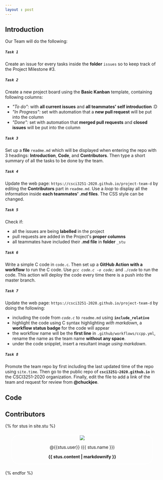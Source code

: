 ```yaml
---
layout : post
---
```

## Introduction
Our Team will do the following:  

##### `Task 1`
Create an issue for every tasks inside the **folder** `issues` so to keep track of the Project Milestone #3.  
  
##### **`Task 2`**
Create a new project board using the **Basic Kanban** template, containing following columns:
* *"To do":* with **all current issues** and **all teammates' self introduction** :D
* *"In Progress":* set with automation that a **new pull request** will be put into the column
* *"Done":* set with automation that **merged pull requests** and **closed issues** will be put into the column

##### `Task 3`
Set up a **file** `readme.md` which will be displayed when entering the repo with 3 headings:  **Introduction**, **Code**, and **Contributors**. Then type a short summary of all the tasks to be done by the team.

##### `Task 4`  
Update the web page: `https://csci3251-2020.github.io/project-team-d` by editing the **Contributors** part in `readme.md`. Use a *loop* to display all the information inside **each teammates' .md files**. 
The CSS style can be changed.

##### `Task 5`  
Check if:  
* all the issues are being **labelled** in the project
* pull requests are added in the Project's **proper columns**
* all teammates have included their **.md file** in **folder** `_stu` 

##### `Task 6`  
Write a simple C code in `code.c`. Then set up a **GitHub Action with a workflow** to run the C code. 
Use *`gcc code.c -o code;`* and *`./code`* to run the code. This action will deploy the code every time there is a push into the master branch.

##### `Task 7`  
Update the web page: `https://csci3251-2020.github.io/project-team-d` by doing the following:
* including the code from *`code.c`* to `readme.md` using **`include_relative`**
* highlight the code using C syntax highlighting *with markdown*, a **workflow status badge** for the code will appear
* the workflow name will be the **first line** in `.github/workflows/ccpp.yml`, rename the name as the team name **without any space**. 
* under the code snipplet, insert a resultant image *using markdown*.  

##### `Task 8` 
Promote the team repo by first including the last updated time of the repo using `site.time`.
Then go to the public repo of **`csci3251-2020.github.io`** in the CSCI3251-2020 organization. 
Finally, edit the file to add a link of the team and request for review from **@chuckjee**.

## Code
## Contributors
{% for stus in site.stu %}
<div style= "border-radius: 25px;
  border: 2px solid white;text-align:center;margin:20px">
  <img src="{{stus.image}}" style="align=20px">
  <p> @{{stus.user}} ({{ stus.name }})</p>
  <p><b>{{ stus.content | markdownify }}</b></p>
</div>
{% endfor %}
